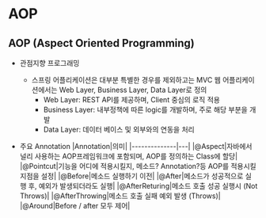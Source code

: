 # AOP

## AOP (Aspect Oriented Programming)

- 관점지향 프로그래밍

  - 스프링 어플리케이션은 대부분 특별한 경우를 제외하고는 MVC 웹 어플리케이션에서는 Web Layer, Business Layer, Data Layer로 정의
    - Web Layer: REST API를 제공하며, Client 중심의 로직 적용
    - Business Layer: 내부정책에 따른 logic를 개발하며, 주로 해당 부분을 개발
    - Data Layer: 데이터 베이스 및 외부와의 연동을 처리

- 주요 Annotation
  |Annotation|의미|
  |--------------|---|
  |@Aspect|자바에서 널리 사용하는 AOP프레임워크에 포함되며, AOP를 정의하는 Class에 할당|
  |@Pointcut|기능을 어디에 적용시킬지, 메소드? Annotation?등 AOP를 적용시킬 지점을 설정|
  |@Before|메소드 실행하기 이전|
  |@After|메소드가 성공적으로 실행 후, 예외가 발생되더라도 실행|
  |@AfterReturing|메소드 호출 성공 실행시 (Not Throws)|
  |@AfterThrowing|메소드 호출 실패 예외 발생 (Throws)|
  |@Around|Before / after 모두 제어|
